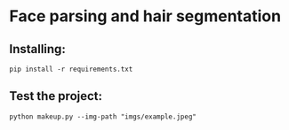 # Face parsing and hair segmentation


## Installing:
```
pip install -r requirements.txt
```


## Test the project:
```
python makeup.py --img-path "imgs/example.jpeg"
```
